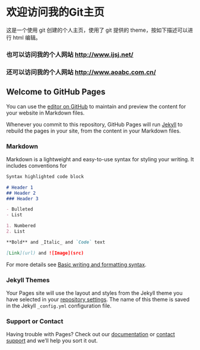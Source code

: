 # 欢迎访问我的Git主页

这是一个使用 git 创建的个人主页，使用了 git 提供的 theme，按如下描述可以进行 html 编辑。

### 也可以访问我的个人网站 http://www.ijsj.net/
### 还可以访问我的个人网站 http://www.aoabc.com.cn/

## Welcome to GitHub Pages

You can use the [editor on GitHub](https://github.com/zjwjj/zjwjj.github.io/edit/main/index.md) to maintain and preview the content for your website in Markdown files.

Whenever you commit to this repository, GitHub Pages will run [Jekyll](https://jekyllrb.com/) to rebuild the pages in your site, from the content in your Markdown files.

### Markdown

Markdown is a lightweight and easy-to-use syntax for styling your writing. It includes conventions for

```markdown
Syntax highlighted code block

# Header 1
## Header 2
### Header 3

- Bulleted
- List

1. Numbered
2. List

**Bold** and _Italic_ and `Code` text

[Link](url) and ![Image](src)
```

For more details see [Basic writing and formatting syntax](https://docs.github.com/en/github/writing-on-github/getting-started-with-writing-and-formatting-on-github/basic-writing-and-formatting-syntax).

### Jekyll Themes

Your Pages site will use the layout and styles from the Jekyll theme you have selected in your [repository settings](https://github.com/zjwjj/zjwjj.github.io/settings/pages). The name of this theme is saved in the Jekyll `_config.yml` configuration file.

### Support or Contact

Having trouble with Pages? Check out our [documentation](https://docs.github.com/categories/github-pages-basics/) or [contact support](https://support.github.com/contact) and we’ll help you sort it out.
